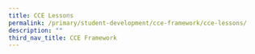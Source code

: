 ```yaml
---
title: CCE Lessons
permalink: /primary/student-development/cce-framework/cce-lessons/
description: ""
third_nav_title: CCE Framework
---
```

